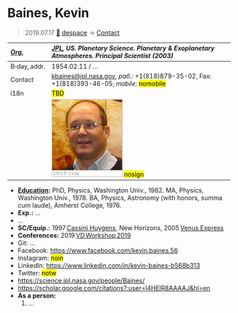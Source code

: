 # Baines, Kevin
> 2019.07.17 [🚀](../index/index.md) [despace](index.md) → [Contact](contact.md)

|*[Org.](contact.md)*|*[JPL](zz_jpl.md), US. Planetary Science. Planetary & Exoplanetary Atmospheres. Principal Scientist (2003)*|
|:--|:--|
|B‑day, addr.|1954.02.11 / …|
|Contact|<kbaines@jpl.nasa.gov>, *раб.:* +1(818)879-35-02, Fax: +1(818)393-46-05; *mobile:* <mark>nomobile</mark>|
|i18n|<mark>TBD</mark>|
| |[![](f/contact/b/baines1_photo_thumb.jpg)](f/contact/b/baines1_photo.jpg) <mark>nosign</mark>|

   - **[Education](edu.md):** PhD, Physics, Washington Univ., 1982. MA, Physics, Washington Univ., 1978. BA, Physics, Astronomy (with honors, summa cum laude), Amherst College, 1976.
   - **Exp.:** …
   - …
   - **SC/Equip.:** 1997 [Cassini Huygens](cassini_huygens.md), New Horizons, 2005 [Venus Express](venus_express.md)
   - **Conferences:** 2019 [VD Workshop 2019](vdws2019.md)
   - Git: …
   - Facebook: <https://www.facebook.com/kevin.baines.56>
   - Instagram: <mark>noin</mark>
   - LinkedIn: <https://www.linkedin.com/in/kevin-baines-b568b313>
   - Twitter: <mark>notw</mark>
   - <https://science.jpl.nasa.gov/people/Baines/>
   - <https://scholar.google.com/citations?:user=l4HEIR8AAAAJ&hl=en>
   - **As a person:**
      1. …
